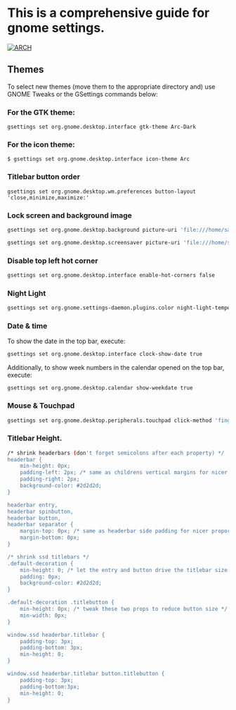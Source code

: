 # This is a comprehensive guide for gnome settings.

[![ARCH](https://upload.wikimedia.org/wikipedia/commons/8/82/Gnu-bash-logo.svg)](https://wiki.archlinux.org/title/GNOME#Advanced_settings)

## Themes
To select new themes (move them to the appropriate directory and) use GNOME Tweaks or the GSettings commands below:

### For the GTK theme:
```ssh
gsettings set org.gnome.desktop.interface gtk-theme Arc-Dark
```

### For the icon theme:
```ssh
$ gsettings set org.gnome.desktop.interface icon-theme Arc
```

### Titlebar button order
```ssh
gsettings set org.gnome.desktop.wm.preferences button-layout 'close,minimize,maximize:'
```

### Lock screen and background image
```sh
gsettings set org.gnome.desktop.background picture-uri 'file:///home/sam/.local/share/backgrounds/2021-08-10-16-16-28-green_leaf_twig_trees_4527_2560x1600.jpg'
```
```sh
gsettings set org.gnome.desktop.screensaver picture-uri 'file:///home/sam/.local/share/backgrounds/2021-08-10-16-16-28-green_leaf_twig_trees_4527_2560x1600.jpg'
```

### Disable top left hot corner
```sh
gsettings set org.gnome.desktop.interface enable-hot-corners false
```

### Night Light
```sh
gsettings set org.gnome.settings-daemon.plugins.color night-light-temperature 2700
```

### Date & time
To show the date in the top bar, execute:
```sh
gsettings set org.gnome.desktop.interface clock-show-date true
```
Additionally, to show week numbers in the calendar opened on the top bar, execute:
```ssh
gsettings set org.gnome.desktop.calendar show-weekdate true
```

### Mouse & Touchpad
```sh
gsettings set org.gnome.desktop.peripherals.touchpad click-method 'fingers'
```

### Titlebar Height.
```sh
/* shrink headerbars (don't forget semicolons after each property) */
headerbar {
    min-height: 0px;
    padding-left: 2px; /* same as childrens vertical margins for nicer proportions */
    padding-right: 2px;
    background-color: #2d2d2d;
}

headerbar entry,
headerbar spinbutton,
headerbar button,
headerbar separator {
    margin-top: 0px; /* same as headerbar side padding for nicer proportions */
    margin-bottom: 0px;
}

/* shrink ssd titlebars */
.default-decoration {
    min-height: 0; /* let the entry and button drive the titlebar size */
    padding: 0px;
    background-color: #2d2d2d;
}

.default-decoration .titlebutton {
    min-height: 0px; /* tweak these two props to reduce button size */
    min-width: 0px;
}

window.ssd headerbar.titlebar {
    padding-top: 3px;
    padding-bottom: 3px;
    min-height: 0;
}

window.ssd headerbar.titlebar button.titlebutton {
    padding-top: 3px;
    padding-bottom:3px;
    min-height: 0;
}
```
